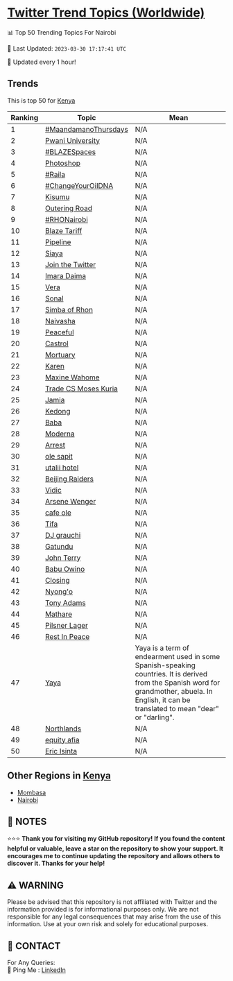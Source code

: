 [Twitter Trend Topics (Worldwide)](https://github.com/ErcinDedeoglu/Twitter-Trend-Topics)
==========


📊 Top 50 Trending Topics For Nairobi

📆 Last Updated: `2023-03-30 17:17:41 UTC`

🔧 Updated every 1 hour!


## Trends

This is top 50 for [Kenya](</Kenya>)

| Ranking | Topic | Mean |
| ------- | ------------ | ------------ |
| 1 | [#MaandamanoThursdays](http://twitter.com/search?q=%23MaandamanoThursdays) | N/A |
| 2 | [Pwani University](http://twitter.com/search?q=Pwani+University) | N/A |
| 3 | [#BLAZESpaces](http://twitter.com/search?q=%23BLAZESpaces) | N/A |
| 4 | [Photoshop](http://twitter.com/search?q=Photoshop) | N/A |
| 5 | [#Raila](http://twitter.com/search?q=%23Raila) | N/A |
| 6 | [#ChangeYourOilDNA](http://twitter.com/search?q=%23ChangeYourOilDNA) | N/A |
| 7 | [Kisumu](http://twitter.com/search?q=Kisumu) | N/A |
| 8 | [Outering Road](http://twitter.com/search?q=Outering+Road) | N/A |
| 9 | [#RHONairobi](http://twitter.com/search?q=%23RHONairobi) | N/A |
| 10 | [Blaze Tariff](http://twitter.com/search?q=Blaze+Tariff) | N/A |
| 11 | [Pipeline](http://twitter.com/search?q=Pipeline) | N/A |
| 12 | [Siaya](http://twitter.com/search?q=Siaya) | N/A |
| 13 | [Join the Twitter](http://twitter.com/search?q=Join+the+Twitter) | N/A |
| 14 | [Imara Daima](http://twitter.com/search?q=Imara+Daima) | N/A |
| 15 | [Vera](http://twitter.com/search?q=Vera) | N/A |
| 16 | [Sonal](http://twitter.com/search?q=Sonal) | N/A |
| 17 | [Simba of Rhon](http://twitter.com/search?q=Simba+of+Rhon) | N/A |
| 18 | [Naivasha](http://twitter.com/search?q=Naivasha) | N/A |
| 19 | [Peaceful](http://twitter.com/search?q=Peaceful) | N/A |
| 20 | [Castrol](http://twitter.com/search?q=Castrol) | N/A |
| 21 | [Mortuary](http://twitter.com/search?q=Mortuary) | N/A |
| 22 | [Karen](http://twitter.com/search?q=Karen) | N/A |
| 23 | [Maxine Wahome](http://twitter.com/search?q=Maxine+Wahome) | N/A |
| 24 | [Trade CS Moses Kuria](http://twitter.com/search?q=Trade+CS+Moses+Kuria) | N/A |
| 25 | [Jamia](http://twitter.com/search?q=Jamia) | N/A |
| 26 | [Kedong](http://twitter.com/search?q=Kedong) | N/A |
| 27 | [Baba](http://twitter.com/search?q=Baba) | N/A |
| 28 | [Moderna](http://twitter.com/search?q=Moderna) | N/A |
| 29 | [Arrest](http://twitter.com/search?q=Arrest) | N/A |
| 30 | [ole sapit](http://twitter.com/search?q=ole+sapit) | N/A |
| 31 | [utalii hotel](http://twitter.com/search?q=utalii+hotel) | N/A |
| 32 | [Beijing Raiders](http://twitter.com/search?q=Beijing+Raiders) | N/A |
| 33 | [Vidic](http://twitter.com/search?q=Vidic) | N/A |
| 34 | [Arsene Wenger](http://twitter.com/search?q=Arsene+Wenger) | N/A |
| 35 | [cafe ole](http://twitter.com/search?q=cafe+ole) | N/A |
| 36 | [Tifa](http://twitter.com/search?q=Tifa) | N/A |
| 37 | [DJ grauchi](http://twitter.com/search?q=DJ+grauchi) | N/A |
| 38 | [Gatundu](http://twitter.com/search?q=Gatundu) | N/A |
| 39 | [John Terry](http://twitter.com/search?q=John+Terry) | N/A |
| 40 | [Babu Owino](http://twitter.com/search?q=Babu+Owino) | N/A |
| 41 | [Closing](http://twitter.com/search?q=Closing) | N/A |
| 42 | [Nyong'o](http://twitter.com/search?q=Nyong%27o) | N/A |
| 43 | [Tony Adams](http://twitter.com/search?q=Tony+Adams) | N/A |
| 44 | [Mathare](http://twitter.com/search?q=Mathare) | N/A |
| 45 | [Pilsner Lager](http://twitter.com/search?q=Pilsner+Lager) | N/A |
| 46 | [Rest In Peace](http://twitter.com/search?q=Rest+In+Peace) | N/A |
| 47 | [Yaya](http://twitter.com/search?q=Yaya) | Yaya is a term of endearment used in some Spanish-speaking countries. It is derived from the Spanish word for grandmother, abuela. In English, it can be translated to mean "dear" or "darling". |
| 48 | [Northlands](http://twitter.com/search?q=Northlands) | N/A |
| 49 | [equity afia](http://twitter.com/search?q=equity+afia) | N/A |
| 50 | [Eric Isinta](http://twitter.com/search?q=Eric+Isinta) | N/A |



## Other Regions in [Kenya](</Kenya>)

* [Mombasa](</Kenya/Mombasa.md>)
* [Nairobi](</Kenya/Nairobi.md>)



## 📝 NOTES

⭐⭐⭐ **Thank you for visiting my GitHub repository! If you found the content helpful or valuable, leave a star on the repository to show your support. It encourages me to continue updating the repository and allows others to discover it. Thanks for your help!**


## ⚠️ WARNING

Please be advised that this repository is not affiliated with Twitter and the information provided is for informational purposes only. We are not responsible for any legal consequences that may arise from the use of this information. Use at your own risk and solely for educational purposes.


## 📨 CONTACT

 For Any Queries:  
            🏓 Ping Me : [LinkedIn](https://www.linkedin.com/in/ercindedeoglu/)
